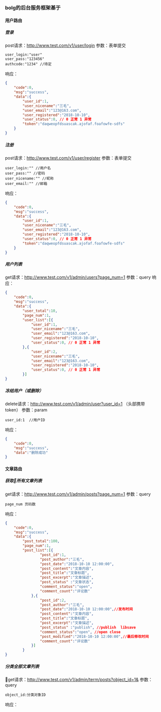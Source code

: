 ### bolg的后台服务框架基于

#### 用户路由
##### 登录
post请求：http://www.test.com/v1/user/login
参数：表单提交
```
user_login:"user"
user_pass:"123456"
authcode:"1234" //待定
```
响应：
```json
{
    "code":0,
    "msg":"success",
    "data":{
        "user_id":1,
        "user_nicename":"三毛",
        "user_email":"123@163.com",
        "user_registered":"2018-10-10",
        "user_status":0, // 0 正常 1 异常
        "token":"daqweopfdsuascak.ajofaf.foafowfe-sdfs"
    }
}
```
##### 注册
post请求：http://www.test.com/v1/user/register
参数：表单提交
```
user_login:"" //用户名
user_pass:"" //密码 
user_nicename:"" //昵称
user_email:"" //邮箱
```
响应：
```json
{
    "code":0,
    "msg":"success",
    "data":{
        "user_id":1,
        "user_nicename":"三毛",
        "user_email":"123@163.com",
        "user_registered":"2018-10-10",
        "user_status":0, // 0 正常 1 异常
        "token":"daqweopfdsuascak.ajofaf.foafowfe-sdfs"
    }
}
```
##### 用户列表
get请求：http://www.test.com/v1/admin/users?page_num=1
参数：query
响应：
```json
{
    "code":0,
    "msg":"success",
    "data":{
        "user_total":10,
        "page_num":1,
        "user_list":[{
            "user_id":1,
            "user_nicename":"三毛",
            "user_email":"123@163.com",
            "user_registered":"2018-10-10",
            "user_status":0, // 0 正常 1 异常
        },{
            "user_id":2,
            "user_nicename":"三毛",
            "user_email":"123@163.com",
            "user_registered":"2018-10-10",
            "user_status":0, // 0 正常 1 异常    
        }]
}
```
##### 冻结用户（或删除）
delete请求：http://www.test.com/v1/admin/user?user_id=1 （头部携带token）
参数：param 
```
user_id:1  //用户ID
```
响应：
```json
{
    "code":0,
    "msg":"success",
    "data":"删除成功"
}
```
#### 文章路由
##### 获取所有文章列表
get请求：http://www.test.com/v1/admin/posts?page_num=1
参数：query
```
page_num 页码数
```
响应：
```json
{
    "code":0,
    "msg":"success",
    "data":{
        "post_total":100,
        "page_num":1,
        "post_list":[{
                "post_id":1,
                "post_author":"三毛",
                "post_date":"2018-10-10 12:00:00",
                "post_content":"文章内容",
                "post_title":"文章标题",
                "post_excerpt":"文章描述",
                "post_status" :"文章状态",
                "comment_status":"open",
                "comment_count":"评论数"
            },{
                "post_id":2,
                "post_author":"三毛",
                "post_date":"2018-10-10 12:00:00",//发布时间
                "post_content":"文章内容",
                "post_title":"文章标题",
                "post_excerpt":"文章描述",
                "post_status" :"publish", //publish  libsave
                "comment_status":"open", //open close
                "post_modified":"2018-10-10 12:00:00",//最后修改时间
                "comment_count":"评论数"
            }]
        }
}
```
##### 分类全部文章列表
get请求：http://www.test.com/v1/admin/term/posts?object_id=1&
参数：query
```
object_id:分类对象ID
```
响应：
```json

```